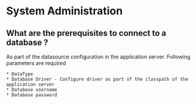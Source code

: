 # System Administration

## What are the prerequisites to connect to a database ?

As part of the datasource configuration in the application server. Following parameters are required

    * DataType
    * Database Driver - Configure driver as part of the classpath of the application server
    * Database username
    * Database password